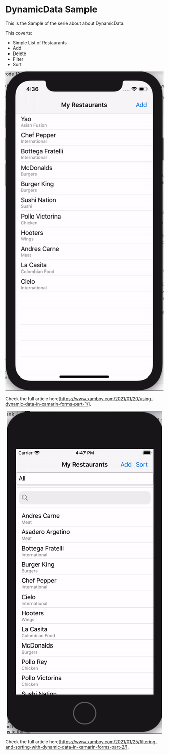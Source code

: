 # DynamicData Sample

This is the Sample of the serie about about DynamicData. 

This coverts: 
- Simple List of Restaurants
- Add
- Delete
- Filter 
- Sort 

<p align="center">
<img height:"800" src="adddeletesample.gif" />

Check the full article here[https://www.xamboy.com/2021/01/20/using-dynamic-data-in-xamarin-forms-part-1/].

<p align="center">
<img height:"800" src="sortfiltersample.gif" />

Check the full article here[https://www.xamboy.com/2021/01/25/filtering-and-sorting-with-dynamic-data-in-xamarin-forms-part-2/].


